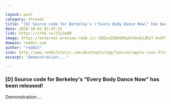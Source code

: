 ```yaml
---

layout: post
category: threads
title: "[D] Source code for Berkeley's \"Every Body Dance Now\" has been released!"
date: 2020-10-02 02:47:31
link: https://vrhk.co/33jSoQM
image: https://external-preview.redd.it/-5EEes256khDhpkV3eo6jZR2f-bxOFVzrjVJTX5qX_M.jpg?width=480&height=251.308900524&auto=webp&crop=480:251.308900524,smart&s=6310ba70ad437955048b643ba2b1642bcad1b472
domain: reddit.com
author: "reddit"
icon: http://www.redditstatic.com/desktop2x/img/favicon/apple-icon-57x57.png
excerpt: "Demonstration:..."

---
```


### [D] Source code for Berkeley's "Every Body Dance Now" has been released!

Demonstration:...